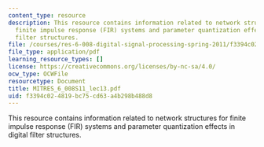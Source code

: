 ```yaml
---
content_type: resource
description: This resource contains information related to network structures for
  finite impulse response (FIR) systems and parameter quantization effects in digital
  filter structures.
file: /courses/res-6-008-digital-signal-processing-spring-2011/f3394c024819bc75cd63a4b298b488d8_MITRES_6_008S11_lec13.pdf
file_type: application/pdf
learning_resource_types: []
license: https://creativecommons.org/licenses/by-nc-sa/4.0/
ocw_type: OCWFile
resourcetype: Document
title: MITRES_6_008S11_lec13.pdf
uid: f3394c02-4819-bc75-cd63-a4b298b488d8
---
```

This resource contains information related to network structures for finite impulse response (FIR) systems and parameter quantization effects in digital filter structures.
